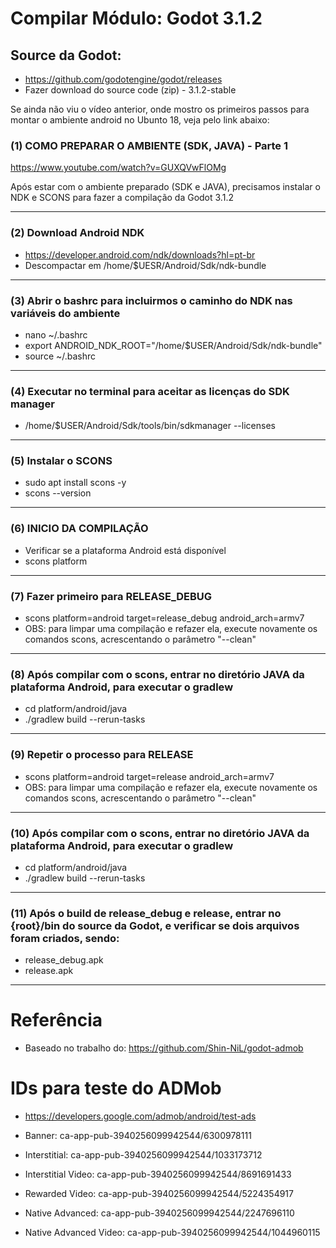 # Compilar Módulo: Godot 3.1.2

## Source da Godot: 
- https://github.com/godotengine/godot/releases
- Fazer download do source code (zip) - 3.1.2-stable


Se ainda não viu o vídeo anterior, onde mostro os primeiros passos para montar o ambiente android no Ubunto 18, veja pelo link abaixo:

### (1) COMO PREPARAR O AMBIENTE (SDK, JAVA) - Parte 1
https://www.youtube.com/watch?v=GUXQVwFlOMg

Após estar com o ambiente preparado (SDK e JAVA), precisamos instalar o NDK e SCONS para fazer a compilação da Godot 3.1.2

----------

### (2) Download Android NDK
- https://developer.android.com/ndk/downloads?hl=pt-br
- Descompactar em /home/$UESR/Android/Sdk/ndk-bundle

----------

### (3) Abrir o bashrc para incluirmos o caminho do NDK nas variáveis do ambiente
- nano ~/.bashrc
- export ANDROID_NDK_ROOT="/home/$USER/Android/Sdk/ndk-bundle"
- source ~/.bashrc

----------

### (4) Executar no terminal para aceitar as licenças do SDK manager
- /home/$USER/Android/Sdk/tools/bin/sdkmanager --licenses

----------

### (5) Instalar o SCONS
- sudo apt install scons -y
- scons --version

----------

### (6) INICIO DA COMPILAÇÃO
- Verificar se a plataforma Android está disponível
- scons platform

----------

### (7) Fazer primeiro para RELEASE_DEBUG
- scons platform=android target=release_debug android_arch=armv7
- OBS: para limpar uma compilação e refazer ela, execute novamente os comandos scons, acrescentando o parâmetro "--clean"

----------

### (8) Após compilar com o scons, entrar no diretório JAVA da plataforma Android, para executar o gradlew
- cd platform/android/java
- ./gradlew build --rerun-tasks

----------

### (9) Repetir o processo para RELEASE
- scons platform=android target=release android_arch=armv7
- OBS: para limpar uma compilação e refazer ela, execute novamente os comandos scons, acrescentando o parâmetro "--clean"

----------

### (10) Após compilar com o scons, entrar no diretório JAVA da plataforma Android, para executar o gradlew
- cd platform/android/java
- ./gradlew build --rerun-tasks

----------

### (11) Após o build de release_debug e release, entrar no {root}/bin do source da Godot, e verificar se dois arquivos foram criados, sendo:
- release_debug.apk
- release.apk

----------

# Referência
- Baseado no trabalho do: https://github.com/Shin-NiL/godot-admob

# IDs para teste do ADMob
- https://developers.google.com/admob/android/test-ads

- Banner: ca-app-pub-3940256099942544/6300978111
- Interstitial: ca-app-pub-3940256099942544/1033173712
- Interstitial Video: ca-app-pub-3940256099942544/8691691433
- Rewarded Video: ca-app-pub-3940256099942544/5224354917
- Native Advanced: ca-app-pub-3940256099942544/2247696110
- Native Advanced Video: ca-app-pub-3940256099942544/1044960115



